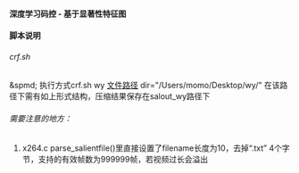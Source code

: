 #### 深度学习码控 - 基于显著性特征图
#### 脚本说明
###### crf.sh
&spmd; 执行方式crf.sh wy
[文件路径](https://github.com/tszssong/x264/blob/salient/doc/pic/salient_crf.png)
    dir="/Users/momo/Desktop/wy/" 在该路径下需有如上形式结构，压缩结果保存在salout_wy路径下
###### 需要注意的地方：  
1. x264.c parse_salientfile()里直接设置了filename长度为10，去掉“.txt” 4个字节，支持的有效帧数为999999帧，若视频过长会溢出

